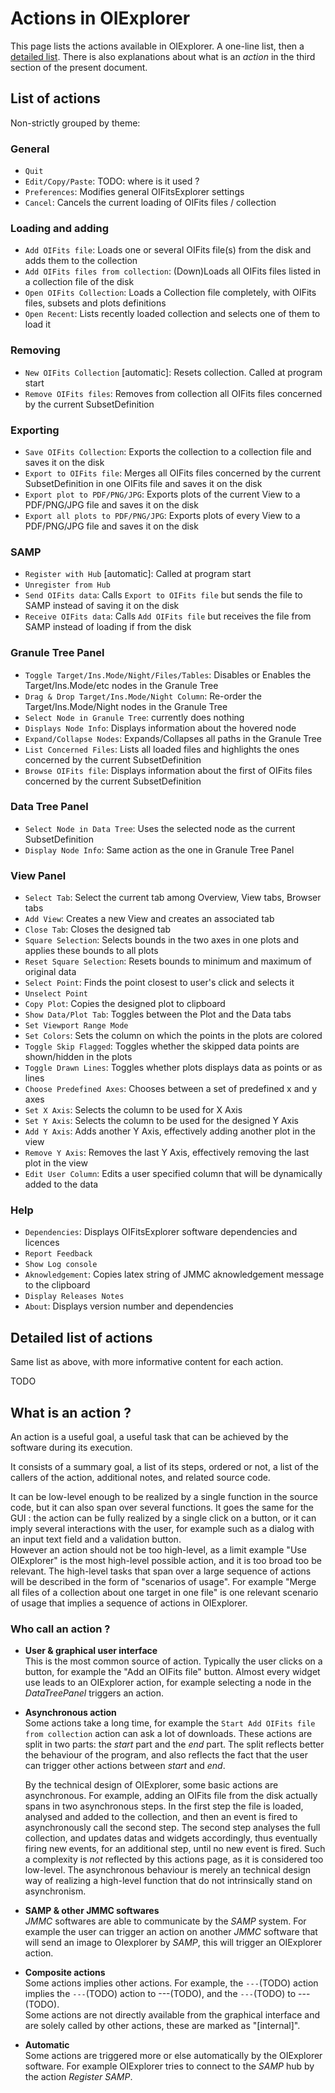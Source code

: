 # Actions in OIExplorer

This page lists the actions available in OIExplorer. A one-line list, then a [detailed list](#detailed-list-of-actions). There is also explanations about what is an *action* in the third section of the present document.

## List of actions

Non-strictly grouped by theme:

### General

- `Quit`
- `Edit/Copy/Paste`: TODO: where is it used ?
- `Preferences`: Modifies general OIFitsExplorer settings
- `Cancel`: Cancels the current loading of OIFits files / collection

### Loading and adding

- `Add OIFits file`: Loads one or several OIFits file(s) from the disk and adds them to the collection
- `Add OIFits files from collection`: (Down)Loads all OIFits files listed in a collection file of the disk
- `Open OIFits Collection`: Loads a Collection file completely, with OIFits files, subsets and plots definitions
- `Open Recent`: Lists recently loaded collection and selects one of them to load it

### Removing

- `New OIFits Collection` [automatic]: Resets collection. Called at program start
- `Remove OIFits files`: Removes from collection all OIFits files concerned by the current SubsetDefinition

### Exporting

- `Save OIFits Collection`: Exports the collection to a collection file and saves it on the disk
- `Export to OIFits file`: Merges all OIFits files concerned by the current SubsetDefinition in one OIFits file and saves it on the disk
- `Export plot to PDF/PNG/JPG`: Exports plots of the current View to a PDF/PNG/JPG file and saves it on the disk
- `Export all plots to PDF/PNG/JPG`: Exports plots of every View to a PDF/PNG/JPG file and saves it on the disk

### SAMP

- `Register with Hub` [automatic]: Called at program start
- `Unregister from Hub`
- `Send OIFits data`: Calls `Export to OIFits file` but sends the file to SAMP instead of saving it on the disk
- `Receive OIFits data`: Calls `Add OIFits file` but receives the file from SAMP instead of loading if from the disk

### Granule Tree Panel

- `Toggle Target/Ins.Mode/Night/Files/Tables`: Disables or Enables the Target/Ins.Mode/etc nodes in the Granule Tree
- `Drag & Drop Target/Ins.Mode/Night Column`: Re-order the Target/Ins.Mode/Night nodes in the Granule Tree
- `Select Node in Granule Tree`: currently does nothing
- `Displays Node Info`: Displays information about the hovered node
- `Expand/Collapse Nodes`: Expands/Collapses all paths in the Granule Tree
- `List Concerned Files`: Lists all loaded files and highlights the ones concerned by the current SubsetDefinition
- `Browse OIFits file`: Displays information about the first of OIFits files concerned by the current SubsetDefinition

### Data Tree Panel

- `Select Node in Data Tree`: Uses the selected node as the current SubsetDefinition
- `Display Node Info`: Same action as the one in Granule Tree Panel

### View Panel

- `Select Tab`: Select the current tab among Overview, View tabs, Browser tabs
- `Add View`: Creates a new View and creates an associated tab
- `Close Tab`: Closes the designed tab
- `Square Selection`: Selects bounds in the two axes in one plots and applies these bounds to all plots
- `Reset Square Selection`: Resets bounds to minimum and maximum of original data
- `Select Point`: Finds the point closest to user's click and selects it
- `Unselect Point`
- `Copy Plot`: Copies the designed plot to clipboard
- `Show Data/Plot Tab`: Toggles between the Plot and the Data tabs
- `Set Viewport Range Mode`
- `Set Colors`: Sets the column on which the points in the plots are colored
- `Toggle Skip Flagged`: Toggles whether the skipped data points are shown/hidden in the plots
- `Toggle Drawn Lines`: Toggles whether plots displays data as points or as lines
- `Choose Predefined Axes`: Chooses between a set of predefined x and y axes
- `Set X Axis`: Selects the column to be used for X Axis
- `Set Y Axis`: Selects the column to be used for the designed Y Axis
- `Add Y Axis`: Adds another Y Axis, effectively adding another plot in the view
- `Remove Y Axis`: Removes the last Y Axis, effectively removing the last plot in the view
- `Edit User Column`: Edits a user specified column that will be dynamically added to the data

### Help

- `Dependencies`: Displays OIFitsExplorer software dependencies and licences
- `Report Feedback`
- `Show Log console`
- `Aknowledgement`: Copies latex string of JMMC aknowledgement message to the clipboard
- `Display Releases Notes`
- `About`: Displays version number and dependencies

## Detailed list of actions

Same list as above, with more informative content for each action.

TODO

## What is an action ?

An action is a useful goal, a useful task that can be achieved by the software during its execution.

It consists of a summary goal, a list of its steps, ordered or not, a list of the callers of the action, additional notes, and related source code.

It can be low-level enough to be realized by a single function in the source code, but it can also span over several functions. It goes the same for the GUI : the action can be fully realized by a single click on a button, or it can imply several interactions with the user, for example such as a dialog with an input text field and a validation button.\
However an action should not be too high-level, as a limit example "Use OIExplorer" is the most high-level possible action, and it is too broad too be relevant. The high-level tasks that span over a large sequence of actions will be described in the form of "scenarios of usage". For example "Merge all files of a collection about one target in one file" is one relevant scenario of usage that implies a sequence of actions in OIExplorer.

### Who call an action ?

- **User & graphical user interface**\
This is the most common source of action. Typically the user clicks on a button, for example the "Add an OIFits file" button. Almost every widget use leads to an OIExplorer action, for example selecting a node in the *DataTreePanel* triggers an action.
- **Asynchronous action**\
Some actions take a long time, for example the `Start Add OIFits file from collection` action can ask a lot of downloads.
These actions are split in two parts: the *start* part and the *end* part. The split reflects better the behaviour of the program, and also reflects the fact that the user can trigger other actions between *start* and *end*.

  By the technical design of OIExplorer, some basic actions are asynchronous. For example, adding an OIFits file from the disk actually spans in two asynchronous steps. In the first step the file is loaded, analysed and added to the collection, and then an event is fired to asynchronously call the second step. The second step analyses the full collection, and updates datas and widgets accordingly, thus eventually firing new events, for an additional step, until no new event is fired. Such a complexity is *not* reflected by this actions page, as it is considered too low-level. The asynchronous behaviour is merely an technical design way of realizing a high-level function that do not intrinsically stand on asynchronism.
- **SAMP & other JMMC softwares**\
*JMMC* softwares are able to communicate by the *SAMP* system. For example the user can trigger an action on another *JMMC* software that will send an image to OIexplorer by *SAMP*, this will trigger an OIExplorer action.
- **Composite actions**\
Some actions implies other actions. For example, the `---`(TODO) action implies the `---`(TODO) action to ---(TODO), and the `---`(TODO) to ---(TODO).\
Some actions are not directly available from the graphical interface and are solely called by other actions, these are marked as "[internal]".
- **Automatic**\
Some actions are triggered more or else automatically by the OIExplorer software. For example OIExplorer tries to connect to the *SAMP* hub by the action *Register SAMP*.
